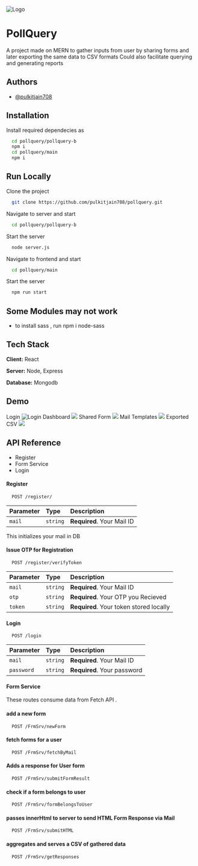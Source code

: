
![Logo](https://raw.githubusercontent.com/pulkitjain708/pollquery/main/backend/logo.png)


# PollQuery

A project made on MERN to gather inputs from user by sharing forms and later exporting the same data to CSV formats
Could also facilitate querying and generating reports




## Authors

- [@pulkitjain708](https://github.com/pulkitjain708)
<!-- - yash 
- deepak -->


## Installation

Install required dependecies as

```bash
  cd pollquery/pollquery-b
  npm i
  cd pollquery/main
  npm i
```
    
## Run Locally

Clone the project

```bash
  git clone https://github.com/pulkitjain708/pollquery.git
```

Navigate to server and start

```bash
  cd pollquery/pollquery-b
```

Start the server

```bash
  node server.js
```

Navigate to frontend and start

```bash
  cd pollquery/main
```

Start the server

```bash
  npm run start
  ```


## Some Modules may not work

- to install sass , run npm i node-sass


## Tech Stack

**Client:** React

**Server:** Node, Express

**Database:** Mongodb


## Demo
Login
![Login](https://raw.githubusercontent.com/pulkitjain708/pollquery/main/screenshots/login.png)
Dashboard
![](https://github.com/pulkitjain708/pollquery/blob/main/screenshots/dashboard.png?raw=true)
Shared Form 
![](https://github.com/pulkitjain708/pollquery/blob/main/screenshots/shared%20form.png?raw=true)
Mail Templates
![](https://github.com/pulkitjain708/pollquery/blob/main/screenshots/mailTemplate.png?raw=true)
Exported CSV
![](https://github.com/pulkitjain708/pollquery/blob/main/screenshots/exported-csv.png?raw=true)

## API Reference
- Register
- Form Service 
- Login
#### Register

```http
  POST /register/
```

| Parameter | Type     | Description                |
| :-------- | :------- | :------------------------- |
| `mail` | `string` | **Required**. Your Mail ID |

This initializes your mail in DB

#### Issue OTP for Registration

```http
  POST /register/verifyToken
```

| Parameter | Type     | Description                |
| :-------- | :------- | :------------------------- |
| `mail` | `string` | **Required**. Your Mail ID |
| `otp` | `string` | **Required**. Your OTP you Recieved |
| `token` | `string` | **Required**. Your token stored locally |

#### Login

```http
  POST /login
```

| Parameter | Type     | Description                |
| :-------- | :------- | :------------------------- |
| `mail` | `string` | **Required**. Your Mail ID |
| `password` | `string` | **Required**. Your password|

#### Form Service
These routes consume data from Fetch API .
#### add a new form
```http
  POST /FrmSrv/newForm  
```

#### fetch forms for a user
```http
  POST /FrmSrv/fetchByMail  
```

#### Adds a response for User form
```http
  POST /FrmSrv/submitFormResult  
```

#### check if a form belongs to user 
```http
  POST /FrmSrv/formBelongsToUser  
```

#### passes innerHtml to server to send HTML Form Response via Mail
```http
  POST /FrmSrv/submitHTML  
```

#### aggregates and serves a CSV of gathered data
```http
  POST /FrmSrv/getResponses  
```

